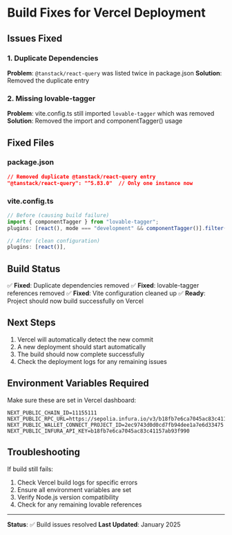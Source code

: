 # Build Fixes for Vercel Deployment

## Issues Fixed

### 1. Duplicate Dependencies
**Problem**: `@tanstack/react-query` was listed twice in package.json
**Solution**: Removed the duplicate entry

### 2. Missing lovable-tagger
**Problem**: vite.config.ts still imported `lovable-tagger` which was removed
**Solution**: Removed the import and componentTagger() usage

## Fixed Files

### package.json
```json
// Removed duplicate @tanstack/react-query entry
"@tanstack/react-query": "^5.83.0"  // Only one instance now
```

### vite.config.ts
```typescript
// Before (causing build failure)
import { componentTagger } from "lovable-tagger";
plugins: [react(), mode === "development" && componentTagger()].filter(Boolean),

// After (clean configuration)
plugins: [react()],
```

## Build Status
✅ **Fixed**: Duplicate dependencies removed
✅ **Fixed**: lovable-tagger references removed
✅ **Fixed**: Vite configuration cleaned up
✅ **Ready**: Project should now build successfully on Vercel

## Next Steps
1. Vercel will automatically detect the new commit
2. A new deployment should start automatically
3. The build should now complete successfully
4. Check the deployment logs for any remaining issues

## Environment Variables Required
Make sure these are set in Vercel dashboard:
```
NEXT_PUBLIC_CHAIN_ID=11155111
NEXT_PUBLIC_RPC_URL=https://sepolia.infura.io/v3/b18fb7e6ca7045ac83c41157ab93f990
NEXT_PUBLIC_WALLET_CONNECT_PROJECT_ID=2ec9743d0d0cd7fb94dee1a7e6d33475
NEXT_PUBLIC_INFURA_API_KEY=b18fb7e6ca7045ac83c41157ab93f990
```

## Troubleshooting
If build still fails:
1. Check Vercel build logs for specific errors
2. Ensure all environment variables are set
3. Verify Node.js version compatibility
4. Check for any remaining lovable references

---
**Status**: ✅ Build issues resolved
**Last Updated**: January 2025
